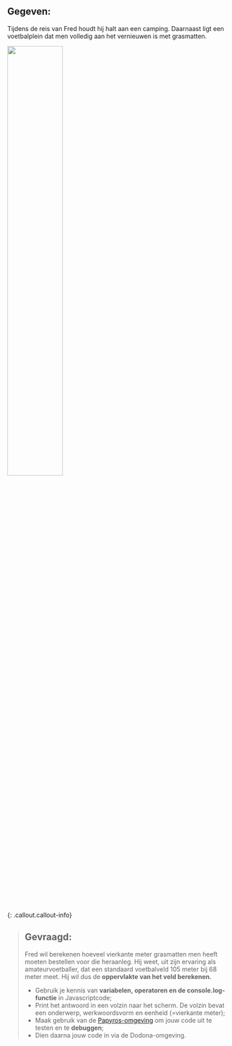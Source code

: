 ## Gegeven:

Tijdens de reis van Fred houdt hij halt aan een camping. Daarnaast ligt een voetbalplein dat men volledig aan het vernieuwen is met
grasmatten. 

<img src="https://images.pexels.com/photos/114296/pexels-photo-114296.jpeg?cs=srgb&dl=pexels-markus-spiske-114296.jpg&fm=jpg" width="50%"/>

{: .callout.callout-info}
> ## Gevraagd:
> Fred wil berekenen hoeveel vierkante meter grasmatten men heeft moeten bestellen voor die heraanleg. Hij weet, uit zijn ervaring 
als amateurvoetballer, dat een standaard voetbalveld 105 meter bij 68 meter meet. Hij wil dus de **oppervlakte van het veld berekenen.**
> * Gebruik je kennis van **variabelen, operatoren en de console.log-functie** in Javascriptcode;
> * Print het antwoord in een volzin naar het scherm. De volzin bevat een onderwerp, werkwoordsvorm en eenheid (=vierkante meter); 
> * Maak gebruik van de [Papyros-omgeving](https://papyros.dodona.be/?locale=nl&language=JavaScript) om jouw code uit te testen en te **debuggen**; 
> * Dien daarna jouw code in via de Dodona-omgeving. 
